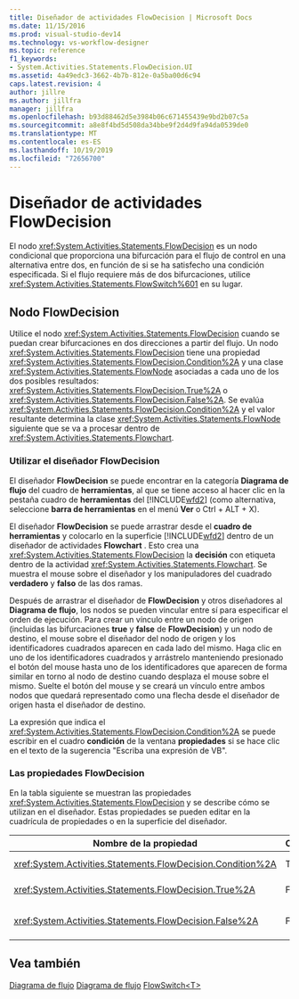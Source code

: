 ```yaml
---
title: Diseñador de actividades FlowDecision | Microsoft Docs
ms.date: 11/15/2016
ms.prod: visual-studio-dev14
ms.technology: vs-workflow-designer
ms.topic: reference
f1_keywords:
- System.Activities.Statements.FlowDecision.UI
ms.assetid: 4a49edc3-3662-4b7b-812e-0a5ba00d6c94
caps.latest.revision: 4
author: jillre
ms.author: jillfra
manager: jillfra
ms.openlocfilehash: b93d88462d5e3984b06c671455439e9bd2b07c5a
ms.sourcegitcommit: a8e8f4bd5d508da34bbe9f2d4d9fa94da0539de0
ms.translationtype: MT
ms.contentlocale: es-ES
ms.lasthandoff: 10/19/2019
ms.locfileid: "72656700"
---
```

# <a name="flowdecision-activity-designer"></a>Diseñador de actividades FlowDecision
El nodo <xref:System.Activities.Statements.FlowDecision> es un nodo condicional que proporciona una bifurcación para el flujo de control en una alternativa entre dos, en función de si se ha satisfecho una condición especificada. Si el flujo requiere más de dos bifurcaciones, utilice <xref:System.Activities.Statements.FlowSwitch%601> en su lugar.

## <a name="the-flowdecision-node"></a>Nodo FlowDecision
 Utilice el nodo <xref:System.Activities.Statements.FlowDecision> cuando se puedan crear bifurcaciones en dos direcciones a partir del flujo. Un nodo <xref:System.Activities.Statements.FlowDecision> tiene una propiedad <xref:System.Activities.Statements.FlowDecision.Condition%2A> y una clase <xref:System.Activities.Statements.FlowNode> asociadas a cada uno de los dos posibles resultados: <xref:System.Activities.Statements.FlowDecision.True%2A> o <xref:System.Activities.Statements.FlowDecision.False%2A>. Se evalúa <xref:System.Activities.Statements.FlowDecision.Condition%2A> y el valor resultante determina la clase <xref:System.Activities.Statements.FlowNode> siguiente que se va a procesar dentro de <xref:System.Activities.Statements.Flowchart>.

### <a name="using-the-flowdecision-designer"></a>Utilizar el diseñador FlowDecision
 El diseñador **FlowDecision** se puede encontrar en la categoría **Diagrama de flujo** del cuadro de **herramientas**, al que se tiene acceso al hacer clic en la pestaña cuadro de **herramientas** del [!INCLUDE[wfd2](../includes/wfd2-md.md)] (como alternativa, seleccione **barra de herramientas** en el menú **Ver** o Ctrl + ALT + X).

 El diseñador **FlowDecision** se puede arrastrar desde el **cuadro de herramientas** y colocarlo en la superficie [!INCLUDE[wfd2](../includes/wfd2-md.md)] dentro de un diseñador de actividades **Flowchart** . Esto crea una <xref:System.Activities.Statements.FlowDecision> la **decisión** con etiqueta dentro de la actividad <xref:System.Activities.Statements.Flowchart>. Se muestra el mouse sobre el diseñador y los manipuladores del cuadrado **verdadero** y **falso** de las dos ramas.

 Después de arrastrar el diseñador de **FlowDecision** y otros diseñadores al **Diagrama de flujo**, los nodos se pueden vincular entre sí para especificar el orden de ejecución. Para crear un vínculo entre un nodo de origen (incluidas las bifurcaciones **true** y **false** de **FlowDecision**) y un nodo de destino, el mouse sobre el diseñador del nodo de origen y los identificadores cuadrados aparecen en cada lado del mismo. Haga clic en uno de los identificadores cuadrados y arrástrelo manteniendo presionado el botón del mouse hasta uno de los identificadores que aparecen de forma similar en torno al nodo de destino cuando desplaza el mouse sobre el mismo. Suelte el botón del mouse y se creará un vínculo entre ambos nodos que quedará representado como una flecha desde el diseñador de origen hasta el diseñador de destino.

 La expresión que indica el <xref:System.Activities.Statements.FlowDecision.Condition%2A> se puede escribir en el cuadro **condición** de la ventana **propiedades** si se hace clic en el texto de la sugerencia "Escriba una expresión de VB".

### <a name="the-flowdecision-properties"></a>Las propiedades FlowDecision
 En la tabla siguiente se muestran las propiedades <xref:System.Activities.Statements.FlowDecision> y se describe cómo se utilizan en el diseñador. Estas propiedades se pueden editar en la cuadrícula de propiedades o en la superficie del diseñador.

|Nombre de la propiedad|Obligatorio|Uso|
|-------------------|--------------|-----------|
|<xref:System.Activities.Statements.FlowDecision.Condition%2A>|True|La condición que determina la ruta de acceso que va a tomar el control de flujo.|
|<xref:System.Activities.Statements.FlowDecision.True%2A>|False|La ruta de acceso que toma el control de flujo si se satisface <xref:System.Activities.Statements.FlowDecision.Condition%2A>.|
|<xref:System.Activities.Statements.FlowDecision.False%2A>|False|La ruta de acceso que toma el control de flujo si no se satisface <xref:System.Activities.Statements.FlowDecision.Condition%2A>.|

## <a name="see-also"></a>Vea también
 [Diagrama de flujo](../workflow-designer/flowchart-activity-designers.md) [Diagrama de flujo](../workflow-designer/flowchart-activity-designer.md) [FlowSwitch\<T>](../workflow-designer/flowswitch-t-activity-designer.md)